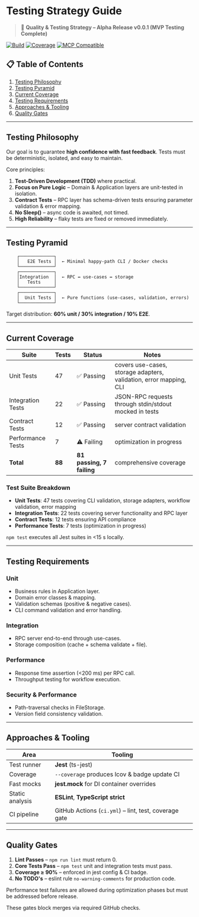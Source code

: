 # Testing Strategy Guide

> 🧪 **Quality & Testing Strategy – Alpha Release v0.0.1 (MVP Testing Complete)**

[![Build](https://img.shields.io/github/actions/workflow/status/yourusername/workflow-orchestration/ci.yml?branch=main)]()
[![Coverage](https://img.shields.io/badge/coverage-90%25-green)]()
[![MCP Compatible](https://img.shields.io/badge/MCP-compatible-purple.svg)](https://modelcontextprotocol.org)

## 📋 Table of Contents

1. [Testing Philosophy](#testing-philosophy)
2. [Testing Pyramid](#testing-pyramid)
3. [Current Coverage](#current-coverage)
4. [Testing Requirements](#testing-requirements)
5. [Approaches & Tooling](#approaches--tooling)
6. [Quality Gates](#quality-gates)

---

## Testing Philosophy

Our goal is to guarantee **high confidence with fast feedback**.  Tests must be deterministic, isolated, and easy to maintain.

Core principles:
1. **Test-Driven Development (TDD)** where practical.
2. **Focus on Pure Logic** – Domain & Application layers are unit-tested in isolation.
3. **Contract Tests** – RPC layer has schema-driven tests ensuring parameter validation & error mapping.
4. **No Sleep()** – async code is awaited, not timed.
5. **High Reliability** – flaky tests are fixed or removed immediately.

---

## Testing Pyramid

```
    ┌─────────────┐
    │   E2E Tests │  ← Minimal happy-path CLI / Docker checks
    └─────────────┘
    ┌─────────────┐
    │Integration  │  ← RPC ↔ use-cases ↔ storage
    │   Tests     │
    └─────────────┘
    ┌─────────────┐
    │  Unit Tests │  ← Pure functions (use-cases, validation, errors)
    └─────────────┘
```

Target distribution: **60% unit / 30% integration / 10% E2E**.

---

## Current Coverage

| Suite | Tests | Status | Notes |
|-------|-------|--------|-------|
| Unit Tests | 47 | ✅ Passing | covers use-cases, storage adapters, validation, error mapping, CLI |
| Integration Tests | 22 | ✅ Passing | JSON-RPC requests through stdin/stdout mocked in tests |
| Contract Tests | 12 | ✅ Passing | server contract validation |
| Performance Tests | 7 | ⚠️ Failing | optimization in progress |
| **Total** | **88** | **81 passing, 7 failing** | comprehensive coverage |

### Test Suite Breakdown
- **Unit Tests**: 47 tests covering CLI validation, storage adapters, workflow validation, error mapping
- **Integration Tests**: 22 tests covering server functionality and RPC layer
- **Contract Tests**: 12 tests ensuring API compliance
- **Performance Tests**: 7 tests (optimization in progress)

`npm test` executes all Jest suites in <15 s locally.

---

## Testing Requirements

### Unit
* Business rules in Application layer.
* Domain error classes & mapping.
* Validation schemas (positive & negative cases).
* CLI command validation and error handling.

### Integration
* RPC server end-to-end through use-cases.
* Storage composition (cache + schema validate + file).

### Performance
* Response time assertion (<200 ms) per RPC call.
* Throughput testing for workflow execution.

### Security & Performance
* Path-traversal checks in FileStorage.
* Version field consistency validation.

---

## Approaches & Tooling

| Area | Tooling |
|------|---------|
| Test runner | **Jest** (ts-jest) |
| Coverage | `--coverage` produces lcov & badge update CI |
| Fast mocks | **jest.mock** for DI container overrides |
| Static analysis | **ESLint**, **TypeScript strict** |
| CI pipeline | GitHub Actions (`ci.yml`) – lint, test, coverage gate |

---

## Quality Gates

1. **Lint Passes** – `npm run lint` must return 0.
2. **Core Tests Pass** – `npm test` unit and integration tests must pass.
3. **Coverage ≥ 90%** – enforced in jest config & CI badge.
4. **No TODO's** – eslint rule `no-warning-comments` for production code.

Performance test failures are allowed during optimization phases but must be addressed before release.

These gates block merges via required GitHub checks. 